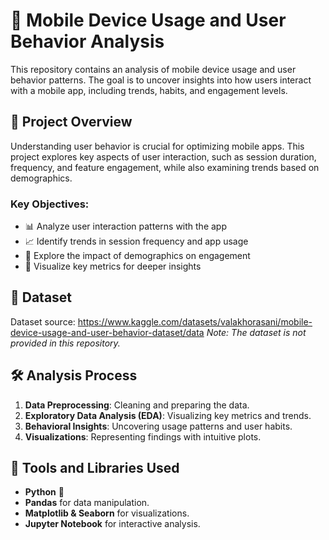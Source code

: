 # 📱 Mobile Device Usage and User Behavior Analysis

This repository contains an analysis of mobile device usage and user behavior patterns. The goal is to uncover insights into how users interact with a mobile app, including trends, habits, and engagement levels.

## 🎯 Project Overview

Understanding user behavior is crucial for optimizing mobile apps. This project explores key aspects of user interaction, such as session duration, frequency, and feature engagement, while also examining trends based on demographics.

### Key Objectives:
- 📊 Analyze user interaction patterns with the app
- 📈 Identify trends in session frequency and app usage
- 👥 Explore the impact of demographics on engagement
- 📍 Visualize key metrics for deeper insights

## 📂 Dataset

Dataset source: https://www.kaggle.com/datasets/valakhorasani/mobile-device-usage-and-user-behavior-dataset/data
*Note: The dataset is not provided in this repository.*

## 🛠️ Analysis Process

1. **Data Preprocessing**: Cleaning and preparing the data.
2. **Exploratory Data Analysis (EDA)**: Visualizing key metrics and trends.
3. **Behavioral Insights**: Uncovering usage patterns and user habits.
4. **Visualizations**: Representing findings with intuitive plots.

## 🧰 Tools and Libraries Used
- **Python** 🐍
- **Pandas** for data manipulation.
- **Matplotlib & Seaborn** for visualizations.
- **Jupyter Notebook** for interactive analysis.

